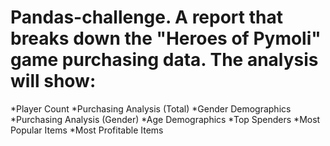 # Pandas-challenge. A report that breaks down the "Heroes of Pymoli" game purchasing data. The analysis will show:
*Player Count
*Purchasing Analysis (Total)
*Gender Demographics
*Purchasing Analysis (Gender)
*Age Demographics
*Top Spenders
*Most Popular Items
*Most Profitable Items
